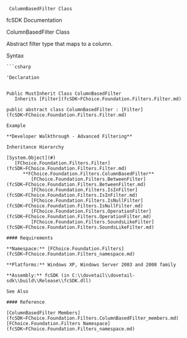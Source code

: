 ﻿     ColumnBasedFilter Class                                                   

fcSDK Documentation

ColumnBasedFilter Class

Abstract filter type that maps to a column.

Syntax

```vbnet
```csharp

'Declaration
 

Public MustInherit Class ColumnBasedFilter 
   Inherits [Filter](fcSDK~FChoice.Foundation.Filters.Filter.md)

public abstract class ColumnBasedFilter : [Filter](fcSDK~FChoice.Foundation.Filters.Filter.md) 

Example

**Developer Walkthrough - Advanced Filtering**

Inheritance Hierarchy

[System.Object](#)  
   [FChoice.Foundation.Filters.Filter](fcSDK~FChoice.Foundation.Filters.Filter.md)  
      **FChoice.Foundation.Filters.ColumnBasedFilter**  
         [FChoice.Foundation.Filters.BetweenFilter](fcSDK~FChoice.Foundation.Filters.BetweenFilter.md)  
         [FChoice.Foundation.Filters.IsInFilter](fcSDK~FChoice.Foundation.Filters.IsInFilter.md)  
         [FChoice.Foundation.Filters.IsNullFilter](fcSDK~FChoice.Foundation.Filters.IsNullFilter.md)  
         [FChoice.Foundation.Filters.OperationFilter](fcSDK~FChoice.Foundation.Filters.OperationFilter.md)  
         [FChoice.Foundation.Filters.SoundsLikeFilter](fcSDK~FChoice.Foundation.Filters.SoundsLikeFilter.md)  

#### Requirements

**Namespace:** [FChoice.Foundation.Filters](fcSDK~FChoice.Foundation.Filters_namespace.md)

**Platforms:** Windows XP, Windows Server 2003 and 2008 family

**Assembly:** fcSDK (in C:\\dovetail\\dovetail-sdk\\build\\Release\\fcSDK.dll)

See Also

#### Reference

[ColumnBasedFilter Members](fcSDK~FChoice.Foundation.Filters.ColumnBasedFilter_members.md)  
[FChoice.Foundation.Filters Namespace](fcSDK~FChoice.Foundation.Filters_namespace.md)